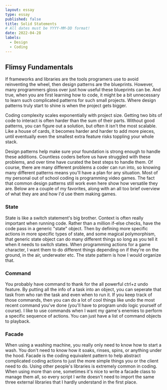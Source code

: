 ```yaml
---
layout: essay
type: essay
published: false
title: Solid Statements
# All dates must be YYYY-MM-DD format!
date: 2022-04-28
labels:
  - Design
  - Coding
---
```


## Flimsy Fundamentals

If frameworks and libraries are the tools programers use to avoid reinventing the wheel, then design patterns are the blueprints. However, many programmers gloss over just how useful these blueprints can be. And true, when you are first learning how to code, it might be a bit unnecessary to learn such complicated patterns for such small projects. Where design patterns truly start to shine is when the project gets bigger.

Coding complexity scales exponentially with project size. Getting two bits of code to interact is often harder than the sum of their parts. Without good patterns, you can figure out a solution, but often it isn't the most scalable. Like a house of cards, it becomes harder and harder to add more pieces, until eventually even the smallest extra feature risks toppling your whole stack.

Design patterns help make sure your foundation is strong enough to handle these additions. Countless coders before us have struggled with these problems, and over time have curated the best steps to handle them. Of course, there are many different problems a coder can run into, so knowing many different patterns means you'll have a plan for any situation. Most of my personal out of school coding is programming video games. The fact that common design patterns still work even here show how versatile they are. Below are a couple of my favorites, along with an all too brief overview of what they are and how I'd use them making games.

### State

State is like a switch statement's big brother. Context is often really important when running code. Rather than a million if-else checks, have the code pass in a generic "state" object. Then by defining more specific actions in more specific types of state, and some magical polymorphism, that generic state object can do many different things so long as you tell it when it needs to switch states. When programming actions for a game character, I want them to do different things depending on if they're on the ground, in the air, underwater etc. The state pattern is how I would organize that.

### Command

You probably have command to thank for the all powerful ctrl+z undo feature. By putting all the info of a task into an object, you can seperate that task from who ran the task and even when to run it. If you keep track of those commands, then you can do a lot of cool things like undo the most recent command you've done (you'll have to program undo logic yourself of course). I like to use commands when I want my game's enemies to perform a specific sequence of actions. You can just have a list of command objects to playback.

### Facade

When using a washing machine, you really only need to know how to start a wash. You don't need to know how it soaks, rinses, spins, or anything under the hood. Facade is the coding equivalent pattern to help abstract complicated coding actions to just the more simple things you or the client need to do. Using other people's libraries is extremely common in coding. When using more than one, sometimes it's nice to write a facade class to manage them all, so every script I write doesn't need to import the same three external libraries that I hardly understand in the first place.

